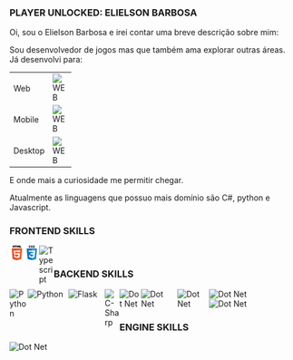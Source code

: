### PLAYER UNLOCKED: ELIELSON BARBOSA

Oi, sou o Elielson Barbosa e irei contar uma breve descrição sobre mim:

Sou desenvolvedor de jogos mas que também ama explorar outras áreas.
Já desenvolvi para:

<table border="0">
	
<tr>
<td>
Web
</td>
	
<td>
<img align="left" alt="WEB" width="26px" src="https://img2.gratispng.com/20180706/bcw/kisspng-web-development-logo-clip-art-joomla-icon-5b3fa921d25041.4362954515308987218615.jpg" /> 
</td>
</tr>
	
<tr>
<td>
Mobile 
</td>
	
<td>
<img align="left" alt="WEB" width="26px" src="https://www.freepnglogos.com/uploads/mobile-circle-logo-png-30.png" /> 
</td>
</tr>
	
<tr>
<td>
Desktop
</td>
	
<td>
<img align="left" alt="WEB" width="26px" src="https://thumbs.dreamstime.com/b/%C3%ADcone-para-seu-projeto-do-site-logotipo-vetor-computador-de-secret%C3%A1ria-app-ui-ilustra-o-151573142.jpg" /> 
</td>
</tr>
	
</table>
E onde mais a curiosidade me permitir chegar.

Atualmente as linguagens que possuo mais domínio são C#, python e Javascript.

### FRONTEND SKILLS

<div style="background-color: green;">
	
<img align="left" alt="HTML5" width="26px" src="https://raw.githubusercontent.com/github/explore/80688e429a7d4ef2fca1e82350fe8e3517d3494d/topics/html/html.png" />

<img align="left" alt="CSS3" width="26px" src="https://raw.githubusercontent.com/github/explore/80688e429a7d4ef2fca1e82350fe8e3517d3494d/topics/css/css.png" />

<img align="left" alt="Typescript" width="26px" src="https://upload.wikimedia.org/wikipedia/commons/thumb/9/99/Unofficial_JavaScript_logo_2.svg/1024px-Unofficial_JavaScript_logo_2.svg.png"/>
	
</div>

<br>

### BACKEND SKILLS

<div>

<img align="left" alt="Python" width="32px" src="https://www.vectorlogo.zone/logos/python/python-vertical.svg"/>

<img align="left" alt="Python" width="72px" src="https://www.vectorlogo.zone/logos/opencv/opencv-ar21.svg"/>

<img align="left" alt="Flask" width="64px" src="https://www.vectorlogo.zone/logos/pocoo_flask/pocoo_flask-ar21.svg"/>

<img align="left" alt="C-Sharp" width="26px" src="https://seeklogo.com/images/C/c-sharp-c-logo-02F17714BA-seeklogo.com.png"/>

<img align="left" alt="Dot Net" width="38px" src="https://www.vectorlogo.zone/logos/dotnet/dotnet-vertical.svg"/>

<img align="left" alt="Dot Net" width="64px" src="https://upload.wikimedia.org/wikipedia/commons/thumb/d/d9/Node.js_logo.svg/1200px-Node.js_logo.svg.png"/>

<img align="left" alt="Dot Net" width="56px" src="https://cpl.thalesgroup.com/sites/default/files/content/paragraphs/intro/2020-03/postgresql-logo.png"/>

<img align="left" alt="Dot Net" width="98px" src="https://www.vectorlogo.zone/logos/mongodb/mongodb-ar21.svg"/>

<img align="left" alt="Dot Net" width="98px" src="https://www.vectorlogo.zone/logos/regexplanet/regexplanet-ar21.svg"/>

</div>
<br>
<br>


### ENGINE SKILLS


<img align="left" alt="Dot Net" width="100px" src="https://www.vectorlogo.zone/logos/unity3d/unity3d-ar21.svg"/>

